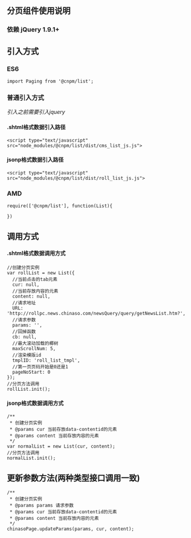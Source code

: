 ## 分页组件使用说明

### 依赖 jQuery 1.9.1+

## 引入方式

### ES6

```
import Paging from '@cnpm/list';
```

### 普通引入方式

*引入之前需要引入jquery*

#### .shtml格式数据引入路径

`<script type="text/javascript" src="node_modules/@cnpm/list/dist/cms_list_js.js">`

#### jsonp格式数据引入路径

`<script type="text/javascript" src="node_modules/@cnpm/list/dist/roll_list_js.js">`

### AMD
```
require(['@cnpm/list'], function(List){

})
```

## 调用方式

#### .shtml格式数据调用方式

```
//创建分页实例
var rollList = new List({
  //当前点击的tab元素
  cur: null,
  //当前存放内容的元素
  content: null,
  //请求地址
  URL: 'http://rollpc.news.chinaso.com/newsQuery/query/getNewsList.htm?',
  //请求参数
  params: '',
  //回掉函数
  cb: null,
  //最大滚动加载的椰树
  maxScrollNum: 5,
  //渲染模版id
  tmplID: 'roll_list_tmpl',
  //第一页页码开始是0还是1
  pageNoStart: 0
});
//分页方法调用
rollList.init();
```
#### jsonp格式数据调用方式

```
/**
 * 创建分页实例
 * @params cur 当前存放data-contentid的元素
 * @params content 当前存放内容的元素
 */
var normalList = new List(cur, content);
//分页方法调用
normalList.init();
```

## 更新参数方法(两种类型接口调用一致)

```
/**
 * 创建分页实例
 * @params params 请求参数
 * @params cur 当前存放data-contentid的元素
 * @params content 当前存放内容的元素
 */
chinasoPage.updateParams(params, cur, content);
```
